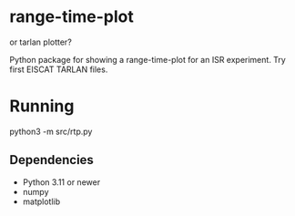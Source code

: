 # range-time-plot

or tarlan plotter?

Python package for showing a range-time-plot for an ISR experiment. Try first EISCAT TARLAN files.




# Running
python3 -m src/rtp.py 
## Dependencies
- Python 3.11 or newer
- numpy 
- matplotlib
